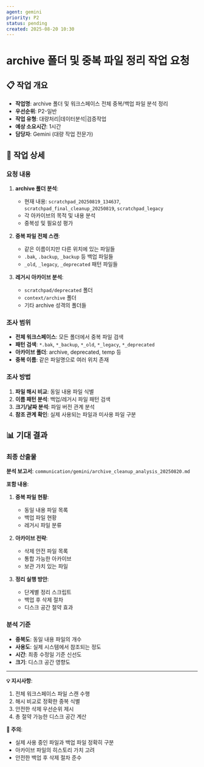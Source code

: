 ```yaml
---
agent: gemini
priority: P2
status: pending
created: 2025-08-20 10:30
---
```


# archive 폴더 및 중복 파일 정리 작업 요청

## 📋 작업 개요
- **작업명**: archive 폴더 및 워크스페이스 전체 중복/백업 파일 분석 정리
- **우선순위**: P2-일반
- **작업 유형**: 대량처리|데이터분석|검증작업
- **예상 소요시간**: 1시간
- **담당자**: Gemini (대량 작업 전문가)

## 🎯 작업 상세

### 요청 내용
1. **archive 폴더 분석**:
   - 현재 내용: `scratchpad_20250819_134637`, `scratchpad_final_cleanup_20250819`, `scratchpad_legacy`
   - 각 아카이브의 목적 및 내용 분석
   - 중복성 및 필요성 평가

2. **중복 파일 전체 스캔**:
   - 같은 이름이지만 다른 위치에 있는 파일들
   - `.bak`, `.backup`, `_backup` 등 백업 파일들
   - `_old`, `_legacy`, `_deprecated` 패턴 파일들

3. **레거시 아카이브 분석**:
   - `scratchpad/deprecated` 폴더
   - `context/archive` 폴더
   - 기타 archive 성격의 폴더들

### 조사 범위
- **전체 워크스페이스**: 모든 폴더에서 중복 파일 검색
- **패턴 검색**: `*.bak`, `*_backup`, `*_old`, `*_legacy`, `*_deprecated`
- **아카이브 폴더**: archive, deprecated, temp 등
- **중복 이름**: 같은 파일명으로 여러 위치 존재

### 조사 방법
1. **파일 해시 비교**: 동일 내용 파일 식별
2. **이름 패턴 분석**: 백업/레거시 파일 패턴 검색
3. **크기/날짜 분석**: 파일 버전 관계 분석
4. **참조 관계 확인**: 실제 사용되는 파일과 미사용 파일 구분

## 📊 기대 결과

### 최종 산출물
**분석 보고서**: `communication/gemini/archive_cleanup_analysis_20250820.md`

**포함 내용**:
1. **중복 파일 현황**:
   - 동일 내용 파일 목록
   - 백업 파일 현황
   - 레거시 파일 분류

2. **아카이브 전략**:
   - 삭제 안전 파일 목록
   - 통합 가능한 아카이브
   - 보관 가치 있는 파일

3. **정리 실행 방안**:
   - 단계별 정리 스크립트
   - 백업 후 삭제 절차
   - 디스크 공간 절약 효과

### 분석 기준
- **중복도**: 동일 내용 파일의 개수
- **사용도**: 실제 시스템에서 참조되는 정도
- **시간**: 최종 수정일 기준 신선도
- **크기**: 디스크 공간 영향도

---

**💡 지시사항**: 
1. 전체 워크스페이스 파일 스캔 수행
2. 해시 비교로 정확한 중복 식별
3. 안전한 삭제 우선순위 제시
4. 총 절약 가능한 디스크 공간 계산

**🚨 주의**: 
- 실제 사용 중인 파일과 백업 파일 정확히 구분
- 아카이브 파일의 히스토리 가치 고려
- 안전한 백업 후 삭제 절차 준수